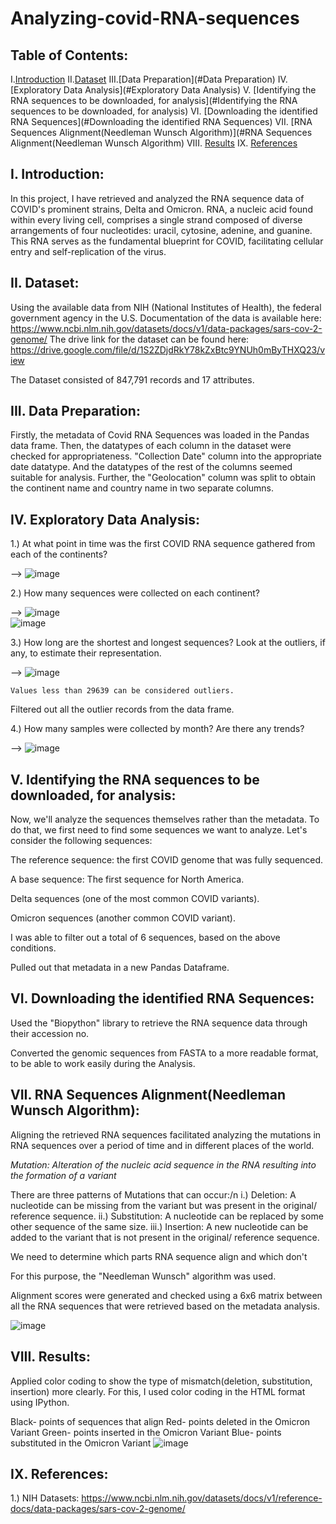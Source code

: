 # Analyzing-covid-RNA-sequences

## Table of Contents:
I.[Introduction](#Introduction)
II.[Dataset](#Dataset)
III.[Data Preparation](#Data Preparation)
IV.[Exploratory Data Analysis](#Exploratory Data Analysis)
V. [Identifying the RNA sequences to be downloaded, for analysis](#Identifying the RNA sequences to be downloaded, for analysis)
VI. [Downloading the identified RNA Sequences](#Downloading the identified RNA Sequences)
VII. [RNA Sequences Alignment(Needleman Wunsch Algorithm)](#RNA Sequences Alignment(Needleman Wunsch Algorithm)
VIII. [Results](#Results)
IX. [References](#References)


## I. Introduction:

In this project, I have retrieved and analyzed the RNA sequence data of COVID's prominent strains, Delta and Omicron. 
RNA, a nucleic acid found within every living cell, comprises a single strand composed of diverse arrangements of four nucleotides: uracil, cytosine, adenine, and guanine. 
This RNA serves as the fundamental blueprint for COVID, facilitating cellular entry and self-replication of the virus.

II. Dataset:
--
Using the available data from NIH (National Institutes of Health), the federal government agency in the U.S.
Documentation of the data is available here: https://www.ncbi.nlm.nih.gov/datasets/docs/v1/data-packages/sars-cov-2-genome/
The drive link for the dataset can be found here: https://drive.google.com/file/d/1S2ZDjdRkY78kZxBtc9YNUh0mByTHXQ23/view

The Dataset consisted of 847,791 records and  17 attributes.

III. Data Preparation:
--
Firstly, the metadata of Covid RNA Sequences was loaded in the Pandas data frame.
Then, the datatypes of each column in the dataset were checked for appropriateness. "Collection Date" column into the appropriate date datatype. 
And the datatypes of the rest of the columns seemed suitable for analysis.
Further, the "Geolocation" column was split to obtain the continent name and country name in two separate columns.

IV. Exploratory Data Analysis:
--
1.) At what point in time was the first COVID RNA sequence gathered from each of the continents?

--> 
![image](https://github.com/Priyank0Gandhi/Analyzing-covid-RNA-sequences/assets/96395339/e9c17e60-8bc1-42df-8d89-d8cdcb43112c)

2.) How many sequences were collected on each continent?

--> 
![image](https://github.com/Priyank0Gandhi/Analyzing-covid-RNA-sequences/assets/96395339/28982409-ff2a-4e12-a928-19150e5e4600)            
 ![image](https://github.com/Priyank0Gandhi/Analyzing-covid-RNA-sequences/assets/96395339/9eb2d24a-7f0f-40e0-ac5e-395801b0e1e3)

3.) How long are the shortest and longest sequences? Look at the outliers, if any, to estimate their representation.

--> 
![image](https://github.com/Priyank0Gandhi/Analyzing-covid-RNA-sequences/assets/96395339/ec57a92a-d69a-43df-aebd-8963f8ca8fd5)
    
    Values less than 29639 can be considered outliers.
  Filtered out all the outlier records from the data frame.
    
4.) How many samples were collected by month? Are there any trends?

--> 
![image](https://github.com/Priyank0Gandhi/Analyzing-covid-RNA-sequences/assets/96395339/5c44efe1-4f24-4fde-9a2a-bae0ececf745)

 V. Identifying the RNA sequences to be downloaded, for analysis:
--
Now, we'll analyze the sequences themselves rather than the metadata. To do that, we first need to find some sequences we want to analyze.
Let's consider the following sequences:

The reference sequence: the first COVID genome that was fully sequenced.

A base sequence: The first sequence for North America.

Delta sequences (one of the most common COVID variants).

Omicron sequences (another common COVID variant).

I was able to filter out a total of 6 sequences, based on the above conditions.

Pulled out that metadata in a new Pandas Dataframe.

VI. Downloading the identified RNA Sequences:
--
Used the "Biopython" library to retrieve the RNA sequence data through their accession no.

Converted the genomic sequences from FASTA to a more readable format, to be able to work easily during the Analysis.

VII. RNA Sequences Alignment(Needleman Wunsch Algorithm):
--
Aligning the retrieved RNA sequences facilitated analyzing the mutations in RNA sequences over a period of time and in different places of the world.

*Mutation: Alteration of the nucleic acid sequence in the RNA resulting into the formation of a variant*

There are three patterns of Mutations that can occur:/n
i.) Deletion: A nucleotide can be missing from the variant but was present in the original/ reference sequence.
ii.) Substitution: A nucleotide can be replaced by some other sequence of the same size.
iii.) Insertion: A new nucleotide can be added to the variant that is not present in the original/ reference sequence.

We need to determine which parts RNA sequence align and which don't

For this purpose, the "Needleman Wunsch" algorithm was used.

Alignment scores were generated and checked using a 6x6 matrix between all the RNA sequences that were retrieved based on the metadata analysis.

![image](https://github.com/Priyank0Gandhi/Analyzing-covid-RNA-sequences/assets/96395339/54326d60-0a0f-4599-bf10-cb0d2d574a02)

VIII. Results:
--
Applied color coding to show the type of mismatch(deletion, substitution, insertion) more clearly.
For this, I used color coding in the HTML format using IPython.

Black- points of sequences that align 
Red-   points deleted in the Omicron Variant
Green- points inserted in the Omicron Variant
Blue-  points substituted in the Omicron Variant 
![image](https://github.com/Priyank0Gandhi/Analyzing-covid-RNA-sequences/assets/96395339/d0a41472-2bb5-434e-bd27-939aff8d9da2)

IX. References:
--
1.) NIH Datasets: https://www.ncbi.nlm.nih.gov/datasets/docs/v1/reference-docs/data-packages/sars-cov-2-genome/







